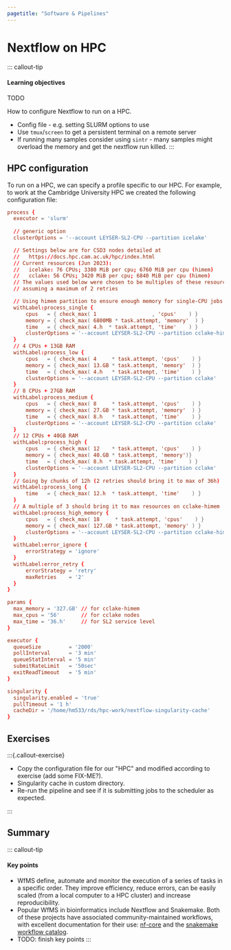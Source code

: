```yaml
---
pagetitle: "Software & Pipelines"
---
```


# Nextflow on HPC

::: callout-tip
#### Learning objectives

TODO

How to configure Nextflow to run on a HPC.

- Config file - e.g. setting SLURM options to use
- Use `tmux`/`screen` to get a persistent terminal on a remote server
- If running many samples consider using `sintr` - many samples might overload the memory and get the nextflow run killed.
:::



## HPC configuration

To run on a HPC, we can specify a profile specific to our HPC. 
For example, to work at the Cambridge University HPC we created the following configuration file:

```conf
process {
  executor = 'slurm'
  
  // generic option
  clusterOptions = '--account LEYSER-SL2-CPU --partition icelake'

  // Settings below are for CSD3 nodes detailed at
  //   https://docs.hpc.cam.ac.uk/hpc/index.html
  // Current resources (Jun 2023):
  //   icelake: 76 CPUs; 3380 MiB per cpu; 6760 MiB per cpu (himem)
  //   cclake: 56 CPUs; 3420 MiB per cpu; 6840 MiB per cpu (himem)
  // The values used below were chosen to be multiples of these resources
  // assuming a maximum of 2 retries

  // Using himem partition to ensure enough memory for single-CPU jobs
  withLabel:process_single {
      cpus   = { check_max( 1                  , 'cpus'    ) }
      memory = { check_max( 6800MB * task.attempt, 'memory'  ) }
      time   = { check_max( 4.h  * task.attempt, 'time'    ) }
      clusterOptions = '--account LEYSER-SL2-CPU --partition cclake-himem'
  }
  // 4 CPUs + 13GB RAM
  withLabel:process_low {
      cpus   = { check_max( 4     * task.attempt, 'cpus'    ) }
      memory = { check_max( 13.GB * task.attempt, 'memory'  ) }
      time   = { check_max( 4.h   * task.attempt, 'time'    ) }
      clusterOptions = '--account LEYSER-SL2-CPU --partition cclake'
  }
  // 8 CPUs + 27GB RAM
  withLabel:process_medium {
      cpus   = { check_max( 8     * task.attempt, 'cpus'    ) }
      memory = { check_max( 27.GB * task.attempt, 'memory'  ) }
      time   = { check_max( 8.h   * task.attempt, 'time'    ) }
      clusterOptions = '--account LEYSER-SL2-CPU --partition cclake'
  }
  // 12 CPUs + 40GB RAM
  withLabel:process_high {
      cpus   = { check_max( 12    * task.attempt, 'cpus'    ) }
      memory = { check_max( 40.GB * task.attempt, 'memory')}
      time   = { check_max( 8.h  * task.attempt, 'time'    ) }
      clusterOptions = '--account LEYSER-SL2-CPU --partition cclake'
  }
  // Going by chunks of 12h (2 retries should bring it to max of 36h)
  withLabel:process_long {
      time   = { check_max( 12.h  * task.attempt, 'time'    ) }
  }
  // A multiple of 3 should bring it to max resources on cclake-himem
  withLabel:process_high_memory {
      cpus   = { check_max( 18     * task.attempt, 'cpus'    ) }
      memory = { check_max( 127.GB * task.attempt, 'memory' ) }
      clusterOptions = '--account LEYSER-SL2-CPU --partition cclake-himem'
  }
  withLabel:error_ignore {
      errorStrategy = 'ignore'
  }
  withLabel:error_retry {
      errorStrategy = 'retry'
      maxRetries    = '2'
  }
}

params {
  max_memory = '327.GB' // for cclake-himem
  max_cpus = '56'       // for cclake nodes
  max_time = '36.h'     // for SL2 service level
}

executor {
  queueSize         = '2000'
  pollInterval      = '3 min'
  queueStatInterval = '5 min'
  submitRateLimit   = '50sec'
  exitReadTimeout   = '5 min'
}

singularity {
  singularity.enabled = 'true'
  pullTimeout = '1 h'
  cacheDir = '/home/hm533/rds/hpc-work/nextflow-singularity-cache'
}
```

## Exercises

:::{.callout-exercise}

- Copy the configuration file for our "HPC" and modified according to exercise (add some FIX-ME?).
- Singularity cache in custom directory.
- Re-run the pipeline and see if it is submitting jobs to the scheduler as expected. 

:::


## Summary

::: callout-tip
#### Key points

- WfMS define, automate and monitor the execution of a series of tasks in a specific order. They improve efficiency, reduce errors, can be easily scaled (from a local computer to a HPC cluster) and increase reproducibility.
- Popular WfMS in bioinformatics include Nextflow and Snakemake. Both of these projects have associated community-maintained workflows, with excellent documentation for their use: [nf-core](https://nf-co.re/) and the [snakemake workflow catalog](https://snakemake.github.io/snakemake-workflow-catalog/).
- TODO: finish key points
:::